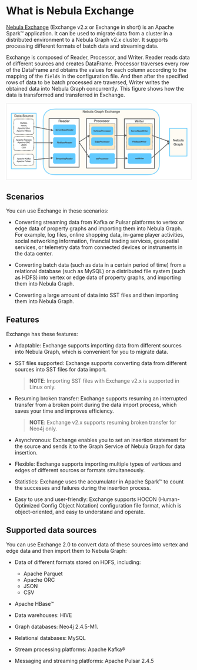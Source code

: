 # What is Nebula Exchange

[Nebula Exchange](https://github.com/vesoft-inc/nebula-spark-utils/tree/v2.0.0/nebula-exchange) (Exchange v2.x or Exchange in short) is an Apache Spark&trade; application. It can be used to migrate data from a cluster in a distributed environment to a Nebula Graph v2.x cluster. It supports processing different formats of batch data and streaming data.

Exchange is composed of Reader, Processor, and Writer. Reader reads data of different sources and creates DataFrame. Processor traverses every row of the DataFrame and obtains the values for each column according to the mapping of the `fields` in the configuration file. And then after the specified rows of data to be batch processed are traversed, Writer writes the obtained data into Nebula Graph concurrently. This figure shows how the data is transformed and transferred in Exchange.

![Nebula Exchange is composed of Reader, Processor, and Writer. It can be used to migrate data from different sources to Nebula Graph](../figs/ex-ug-001.png "How Nebula Exchange transforms and transfers data")

## Scenarios

You can use Exchange in these scenarios:

- Converting streaming data from Kafka or Pulsar platforms to vertex or edge data of property graphs and importing them into Nebula Graph. For example, log files, online shopping data, in-game player activities, social networking information, financial trading services, geospatial services, or telemetry data from connected devices or instruments in the data center.

- Converting batch data (such as data in a certain period of time) from a relational database (such as MySQL) or a distributed file system (such as HDFS) into vertex or edge data of property graphs, and importing them into Nebula Graph.

- Converting a large amount of data into SST files and then importing them into Nebula Graph.

## Features

Exchange has these features:

- Adaptable: Exchange supports importing data from different sources into Nebula Graph, which is convenient for you to migrate data.

- SST files supported: Exchange supports converting data from different sources into SST files for data import.
  > **NOTE**: Importing SST files with Exchange v2.x is supported in Linux only.

- Resuming broken transfer: Exchange supports resuming an interrupted transfer from a broken point during the data import process, which saves your time and improves efficiency.
  > **NOTE**: Exchange v2.x supports resuming broken transfer for Neo4j only.

- Asynchronous: Exchange enables you to set an insertion statement for the source and sends it to the Graph Service of Nebula Graph for data insertion.

- Flexible: Exchange supports importing multiple types of vertices  and edges of different sources or formats simultaneously.

- Statistics: Exchange uses the accumulator in Apache Spark&trade; to count the successes and failures during the insertion process.

- Easy to use and user-friendly: Exchange supports HOCON (Human-Optimized Config Object Notation) configuration file format, which is object-oriented, and easy to understand and operate.

## Supported data sources

You can use Exchange 2.0 to convert data of these sources into vertex and edge data and then import them to Nebula Graph:

- Data of different formats stored on HDFS, including:
  - Apache Parquet
  - Apache ORC
  - JSON
  - CSV

- Apache HBase&trade;

- Data warehouses: HIVE

- Graph databases: Neo4j 2.4.5-M1.

- Relational databases: MySQL

- Stream processing platforms: Apache Kafka&reg;

- Messaging and streaming platforms: Apache Pulsar 2.4.5
